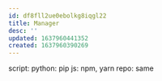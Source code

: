 ```yaml
---
id: df8fll2ue0ebolkg8iqgl22
title: Manager
desc: ''
updated: 1637960441352
created: 1637960390269
---
```


script:
python: pip
js: npm, yarn
  repo: same
